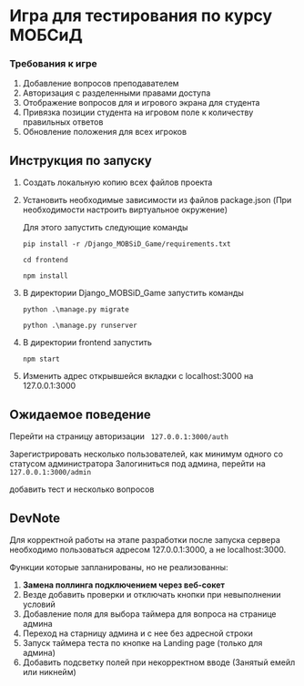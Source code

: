 # Игра для тестирования по курсу МОБСиД

### Требования к игре
1. Добавление вопросов преподавателем
2. Авторизация с разделенными правами доступа
3. Отображение вопросов для и игрового экрана для студента
4. Привязка позиции студента на игровом поле к количеству правильных ответов
5. Обновление положения для всех игроков

## Инструкция по запуску
1.  Создать локальную копию всех файлов проекта
2.  Установить необходимые зависимости из файлов package.json (При необходимости настроить виртуальное окружение)
    
    Для этого запустить следующие команды
    ```shell 
    pip install -r /Django_MOBSiD_Game/requirements.txt
    ```
    ```shell 
    cd frontend
    ```
    ```shell
    npm install
    ```
3.  В директории Django_MOBSiD_Game запустить команды

    ```shell 
    python .\manage.py migrate
    ```
    ```shell 
    python .\manage.py runserver
    ```
4. В директории frontend запустить
    ```shell 
    npm start
    ```
5. Изменить адрес открывшейся вкладки с localhost:3000 на 127.0.0.1:3000

## Ожидаемое поведение
Перейти на страницу авторизации
``` 127.0.0.1:3000/auth```

Зарегистрировать несколько пользователей, как минимум одного со статусом администратора
Залогиниться под админа, перейти на ``` 127.0.0.1:3000/admin```

добавить тест и несколько вопросов

## DevNote
Для корректной работы на этапе разработки после запуска сервера необходимо пользоваться 
адресом 127.0.0.1:3000, а не localhost:3000.

Функции которые запланированы, но не реализованны:
1. **Замена поллинга подключением через веб-сокет**
2. Везде добавить проверки и отключать кнопки при невыполнении условий
3. Добавление поля для выбора таймера для вопроса на странице админа
4. Переход на старницу админа и с нее без адресной строки
5. Запуск таймера теста по кнопке на Landing page (только для админа)
6. Добавить подсветку полей при некорректном вводе (Занятый емейл или никнейм)